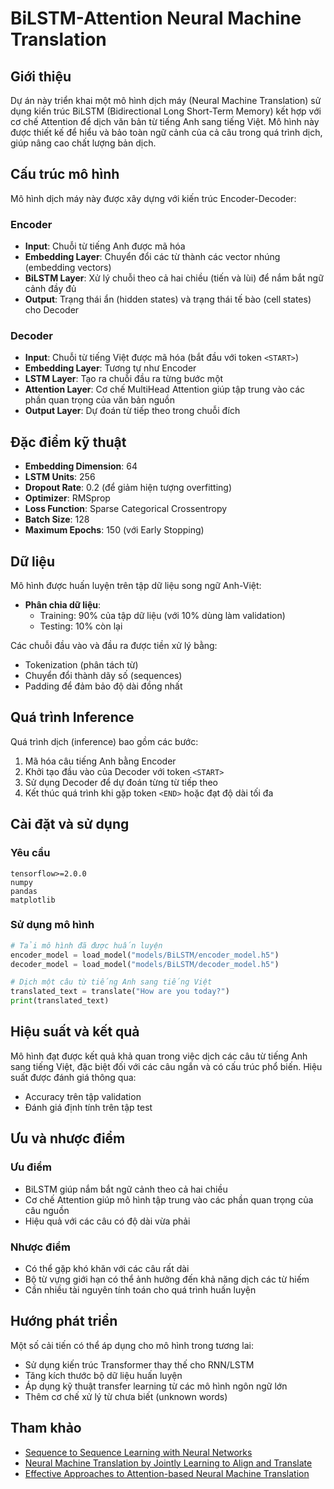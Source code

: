 # BiLSTM-Attention Neural Machine Translation

## Giới thiệu

Dự án này triển khai một mô hình dịch máy (Neural Machine Translation) sử dụng kiến trúc BiLSTM (Bidirectional Long Short-Term Memory) kết hợp với cơ chế Attention để dịch văn bản từ tiếng Anh sang tiếng Việt. Mô hình này được thiết kế để hiểu và bảo toàn ngữ cảnh của cả câu trong quá trình dịch, giúp nâng cao chất lượng bản dịch.

## Cấu trúc mô hình

Mô hình dịch máy này được xây dựng với kiến trúc Encoder-Decoder:

### Encoder
- **Input**: Chuỗi từ tiếng Anh được mã hóa
- **Embedding Layer**: Chuyển đổi các từ thành các vector nhúng (embedding vectors)
- **BiLSTM Layer**: Xử lý chuỗi theo cả hai chiều (tiến và lùi) để nắm bắt ngữ cảnh đầy đủ
- **Output**: Trạng thái ẩn (hidden states) và trạng thái tế bào (cell states) cho Decoder

### Decoder
- **Input**: Chuỗi từ tiếng Việt được mã hóa (bắt đầu với token `<START>`)
- **Embedding Layer**: Tương tự như Encoder
- **LSTM Layer**: Tạo ra chuỗi đầu ra từng bước một
- **Attention Layer**: Cơ chế MultiHead Attention giúp tập trung vào các phần quan trọng của văn bản nguồn
- **Output Layer**: Dự đoán từ tiếp theo trong chuỗi đích

## Đặc điểm kỹ thuật

- **Embedding Dimension**: 64
- **LSTM Units**: 256
- **Dropout Rate**: 0.2 (để giảm hiện tượng overfitting)
- **Optimizer**: RMSprop
- **Loss Function**: Sparse Categorical Crossentropy
- **Batch Size**: 128
- **Maximum Epochs**: 150 (với Early Stopping)

## Dữ liệu

Mô hình được huấn luyện trên tập dữ liệu song ngữ Anh-Việt:
- **Phân chia dữ liệu**:
  - Training: 90% của tập dữ liệu (với 10% dùng làm validation)
  - Testing: 10% còn lại

Các chuỗi đầu vào và đầu ra được tiền xử lý bằng:
- Tokenization (phân tách từ)
- Chuyển đổi thành dãy số (sequences)
- Padding để đảm bảo độ dài đồng nhất

## Quá trình Inference

Quá trình dịch (inference) bao gồm các bước:
1. Mã hóa câu tiếng Anh bằng Encoder
2. Khởi tạo đầu vào của Decoder với token `<START>`
3. Sử dụng Decoder để dự đoán từng từ tiếp theo
4. Kết thúc quá trình khi gặp token `<END>` hoặc đạt độ dài tối đa

## Cài đặt và sử dụng

### Yêu cầu

```
tensorflow>=2.0.0
numpy
pandas
matplotlib
```

### Sử dụng mô hình

```python
# Tải mô hình đã được huấn luyện
encoder_model = load_model("models/BiLSTM/encoder_model.h5")
decoder_model = load_model("models/BiLSTM/decoder_model.h5")

# Dịch một câu từ tiếng Anh sang tiếng Việt
translated_text = translate("How are you today?")
print(translated_text)
```

## Hiệu suất và kết quả

Mô hình đạt được kết quả khả quan trong việc dịch các câu từ tiếng Anh sang tiếng Việt, đặc biệt đối với các câu ngắn và có cấu trúc phổ biến. Hiệu suất được đánh giá thông qua:
- Accuracy trên tập validation
- Đánh giá định tính trên tập test

## Ưu và nhược điểm

### Ưu điểm
- BiLSTM giúp nắm bắt ngữ cảnh theo cả hai chiều
- Cơ chế Attention giúp mô hình tập trung vào các phần quan trọng của câu nguồn
- Hiệu quả với các câu có độ dài vừa phải

### Nhược điểm
- Có thể gặp khó khăn với các câu rất dài
- Bộ từ vựng giới hạn có thể ảnh hưởng đến khả năng dịch các từ hiếm
- Cần nhiều tài nguyên tính toán cho quá trình huấn luyện

## Hướng phát triển

Một số cải tiến có thể áp dụng cho mô hình trong tương lai:
- Sử dụng kiến trúc Transformer thay thế cho RNN/LSTM
- Tăng kích thước bộ dữ liệu huấn luyện
- Áp dụng kỹ thuật transfer learning từ các mô hình ngôn ngữ lớn
- Thêm cơ chế xử lý từ chưa biết (unknown words)

## Tham khảo

- [Sequence to Sequence Learning with Neural Networks](https://arxiv.org/abs/1409.3215)
- [Neural Machine Translation by Jointly Learning to Align and Translate](https://arxiv.org/abs/1409.0473)
- [Effective Approaches to Attention-based Neural Machine Translation](https://arxiv.org/abs/1508.04025)